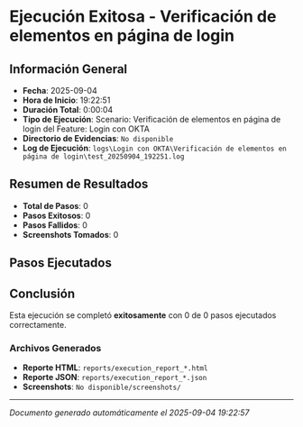 # Ejecución Exitosa - Verificación de elementos en página de login

## Información General

- **Fecha**: 2025-09-04
- **Hora de Inicio**: 19:22:51
- **Duración Total**: 0:00:04
- **Tipo de Ejecución**: Scenario: Verificación de elementos en página de login del Feature: Login con OKTA
- **Directorio de Evidencias**: `No disponible`
- **Log de Ejecución**: `logs\Login con OKTA\Verificación de elementos en página de login\test_20250904_192251.log`

## Resumen de Resultados

- **Total de Pasos**: 0
- **Pasos Exitosos**: 0
- **Pasos Fallidos**: 0
- **Screenshots Tomados**: 0

## Pasos Ejecutados

## Conclusión

Esta ejecución se completó **exitosamente** con 0 de 0 pasos ejecutados correctamente.

### Archivos Generados

- **Reporte HTML**: `reports/execution_report_*.html`
- **Reporte JSON**: `reports/execution_report_*.json`
- **Screenshots**: `No disponible/screenshots/`

---
*Documento generado automáticamente el 2025-09-04 19:22:57*
